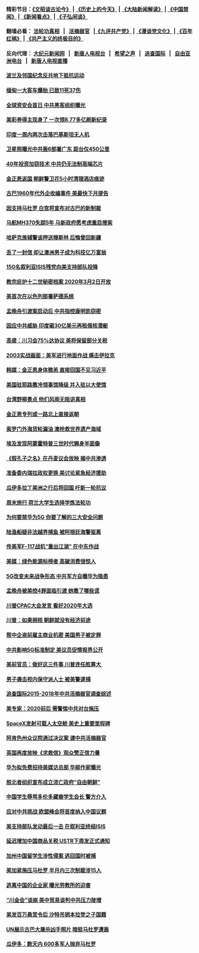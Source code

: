 #### 精彩节目：[《文昭谈古论今》](http://139.180.197.195/wenzhao) | [《历史上的今天》](http://139.180.197.195/today-in-history) | [《大陆新闻解读》](http://139.180.197.195/ntdtv-comedy) | [《中国禁闻》](http://139.180.197.195/ntdtv-news) | [《新闻看点》](http://139.180.197.195/news-insight) | [《子弘闲谈》](http://139.180.197.195/zihongxiantan/) 

 #### 翻墙必看： [法轮功真相](http://139.180.197.195:10000/videos/truth.html) &nbsp;&nbsp;|&nbsp;&nbsp; [活摘器官](http://139.180.197.195:10000/videos/res/Organs/) &nbsp;&nbsp;|[《九评共产党》](http://139.180.197.195:10000/videos/jiuping) | [《漫谈党文化》](http://139.180.197.195:10000/videos/mtdwh) | [《百年红祸》](http://139.180.197.195:10000/videos/bnhh) | [《共产主义的终极目的》](http://139.180.197.195:10000/videos/res/zjmd) 

 #### 反向代理： [大纪元新闻网](http://139.180.197.195:10080/) &nbsp;&nbsp;|&nbsp;&nbsp; [新唐人电视台](http://139.180.197.195:8000/) &nbsp;&nbsp;|&nbsp;&nbsp; [希望之声](http://139.180.197.195:8200/) &nbsp;&nbsp;|&nbsp;&nbsp; [追查国际](http://139.180.197.195:10010/) &nbsp;&nbsp;|&nbsp;&nbsp; [自由亚洲电台](http://139.180.197.195:9800/) &nbsp;&nbsp;|&nbsp;&nbsp; [新唐人电视直播](http://139.180.197.195/) 

#### [波兰及邻国纪念反共地下抵抗运动](../pages/nsc418/n11090856.md?t=03051536) 

#### [缅甸一大客车爆胎 已致11死37伤](../pages/nsc418/n11090678.md?t=03051536) 

#### [全球资安会首日 中共黑客组织曝光](../pages/nsc418/n11090758.md?t=03051536) 

#### [美彩券得主现身了 一次领8.77多亿刷新纪录](../pages/nsc418/n11090714.md?t=03051536) 

#### [印度一周内两次击落巴基斯坦无人机](../pages/nsc418/n11090668.md?t=03051536) 

#### [卫星照曝光中共轰6部署广东 距台仅450公里](../pages/nsc418/n11090272.md?t=03051536) 

#### [40年投资加窃技术 中共仍无法制高端芯片](../pages/nsc418/n11089086.md?t=03051536) 

#### [金正恩返国 朝鲜警卫花5小时清理酒店痕迹](../pages/nsc418/n11089361.md?t=03051536) 

#### [古巴1960年代外企收编事件 美最快下月提告](../pages/nsc418/n11089128.md?t=03051536) 

#### [因支持马杜罗 白宫将宣布对古巴的新制裁](../pages/nsc418/n11089363.md?t=03051536) 

#### [马航MH370失踪5年 马新政府愿考虑重启搜索](../pages/nsc418/n11089328.md?t=03051536) 

#### [哈萨克族辅警谈押送穆斯林 后悔曾回新疆](../pages/nsc418/n11089259.md?t=03051536) 

#### [丢了一封信 却让澳洲男子成为科技亿万富翁](../pages/nsc418/n11089044.md?t=03051536) 

#### [150名叙利亚ISIS残党向美支持部队投降](../pages/nsc418/n11088993.md?t=03051536) 

#### [教宗庇护十二世秘密档案 2020年3月2日开放](../pages/nsc418/n11088854.md?t=03051536) 

#### [美首次在以色列部署萨德系统](../pages/nsc418/n11088830.md?t=03051536) 

#### [孟晚舟引渡案启动后 中共指控康明凯窃密](../pages/nsc418/n11088748.md?t=03051536) 

#### [因应中共威胁 印度砸30亿美元再租俄核潜艇](../pages/nsc418/n11088345.md?t=03051536) 

#### [高盛：川习会75%达协议 美将保留部分关税](../pages/nsc418/n11088120.md?t=03051536) 

#### [2003实战画面：美军进行地面作战 痛击伊拉克](../pages/nsc418/n11088010.md?t=03051536) 

#### [韩媒：金正恩身体微恙 直接回国不见习近平](../pages/nsc418/n11087635.md?t=03051536) 

#### [美国驻耶路撒冷领事馆降级 并入驻以大使馆](../pages/nsc418/n11087300.md?t=03051536) 

#### [台湾野柳景点 他们风雨无阻讲真相](../pages/nsc418/n11081632.md?t=03051536) 

#### [金正恩专列或一路北上直接返朝](../pages/nsc418/n11086961.md?t=03051536) 

#### [索罗门外海货轮漏油 澳抢救世界遗产海域](../pages/nsc418/n11086399.md?t=03051536) 

#### [埃及发现阿蒙霍特普三世时代狮身羊面像](../pages/nsc418/n11086401.md?t=03051536) 

#### [《假孔子之名》在丹麦议会放映 揭中共渗透](../pages/nsc418/n11085212.md?t=03051536) 

#### [准备委内瑞拉政权更换 美讨论紧急经济援助](../pages/nsc418/n11086396.md?t=03051536) 

#### [瓜伊多拉丁美洲之行后将回国 吁新一轮抗议](../pages/nsc418/n11086042.md?t=03051536) 

#### [周末旅行 荷兰大学生选择学炼法轮功](../pages/nsc418/n11083981.md?t=03051536) 

#### [为何要禁华为5G 你要了解的三大安全问题](../pages/nsc418/n11080881.md?t=03051536) 

#### [陆渔船疑非法越界捕鱼 被阿根廷海警驱离](../pages/nsc418/n11085580.md?t=03051536) 

#### [传美军F-117战机“重出江湖” 在中东作战](../pages/nsc418/n11085560.md?t=03051536) 

#### [美媒：绿色能源标榜者 高碳消费很惊人](../pages/nsc418/n11085202.md?t=03051536) 

#### [5G改变未来战争形态 中共军方自曝华为隐患](../pages/nsc418/n11080193.md?t=03051536) 

#### [孟晚舟被美控4罪面临引渡 她撒了哪些谎](../pages/nsc418/n11084821.md?t=03051536) 

#### [川普CPAC大会发言 看好2020年大选](../pages/nsc418/n11084682.md?t=03051536) 

#### [川普：如果拥核 朝鲜就没有经济前途](../pages/nsc418/n11084624.md?t=03051536) 

#### [帮中企盗前雇主商业机密 美国男子被定罪](../pages/nsc418/n11084590.md?t=03051536) 

#### [中共影响5G标准制定 美议员促情报界公开](../pages/nsc418/n11084422.md?t=03051536) 

#### [美前官员：做好这三件事 川普连任胜算大 ](../pages/nsc418/n11083314.md?t=03051536) 

#### [男子袭击校内保守派人士 被美警逮捕](../pages/nsc418/n11083471.md?t=03051536) 

#### [追查国际2015-2018年中共活摘器官调查综述](../pages/nsc418/n11080029.md?t=03051536) 

#### [美专家：2020前后 需警惕中共对台施压](../pages/nsc418/n11084164.md?t=03051536) 

#### [SpaceX发射可载人太空舱 美史上重要里程碑](../pages/nsc418/n11084023.md?t=03051536) 

#### [阿肯色州众议院通过决议案 谴中共活摘器官](../pages/nsc418/n11082231.md?t=03051536) 

#### [英国再度放映《求救信》观众赞正信力量](../pages/nsc418/n11082066.md?t=03051536) 

#### [华为拟免费招待美媒访总部 华邮作家曝光](../pages/nsc418/n11083288.md?t=03051536) 

#### [脱北者组织宣布成立流亡政府“自由朝鲜”](../pages/nsc418/n11083441.md?t=03051536) 

#### [中国学生辱骂多伦多藏裔学生会长 警方介入](../pages/nsc418/n11083177.md?t=03051536) 

#### [应对中共挑战 欧盟峰会将首度纳入中国议题](../pages/nsc418/n11083159.md?t=03051536) 

#### [美支持部队发动最后一击 在叙利亚终结ISIS](../pages/nsc418/n11082463.md?t=03051536) 

#### [延迟增加中国商品关税 USTR下周发正式通知](../pages/nsc418/n11082707.md?t=03051536) 

#### [加州中国留学生涉性侵案 逃回国时被捕](../pages/nsc418/n11082599.md?t=03051536) 

#### [美加紧施压马杜罗 半月内三次制裁涉15人](../pages/nsc418/n11082496.md?t=03051536) 

#### [逃离中国的企业家 曝光劳教所的迫害](../pages/nsc418/n11080422.md?t=03051536) 

#### [“川金会”谈崩 美中贸易谈判中共压力陡增](../pages/nsc418/n11082406.md?t=03051536) 

#### [美发百万悬赏令后 沙特吊销本拉登之子国籍](../pages/nsc418/n11082318.md?t=03051536) 

#### [UN展示古巴大屠杀凶手照片 暗挺马杜罗遭轰](../pages/nsc418/n11082360.md?t=03051536) 

#### [瓜伊多：数天内 600多军人抛弃马杜罗](../pages/nsc418/n11082335.md?t=03051536) 

